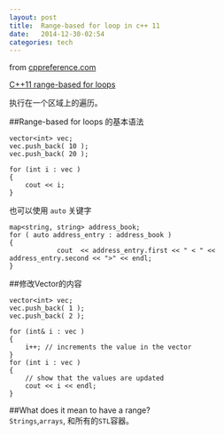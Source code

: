 ```yaml
---
layout: post
title:  Range-based for loop in c++ 11  
date:   2014-12-30-02:54  
categories: tech
---
```


from [cppreference.com](http://en.cppreference.com/w/)  

[C++11 range-based for loops](http://www.cprogramming.com/c++11/c++11-ranged-for-loop.html)  

执行在一个区域上的遍历。  

##Range-based for loops 的基本语法  

	vector<int> vec;
	vec.push_back( 10 );
	vec.push_back( 20 );
	 
	for (int i : vec )
	{
	    cout << i;
	}
		
也可以使用 `auto` 关键字  

	map<string, string> address_book;
	for ( auto address_entry : address_book )
	{
	            cout  << address_entry.first << " < " << address_entry.second << ">" << endl;
	}

##修改Vector的内容  

	vector<int> vec;
	vec.push_back( 1 );
	vec.push_back( 2 );
	 
	for (int& i : vec )
	{
	    i++; // increments the value in the vector
	}
	for (int i : vec )
	{
	    // show that the values are updated
	    cout << i << endl;
	}
		
##What does it mean to have a range?  
`Strings`,`arrays`, 和所有的`STL`容器。